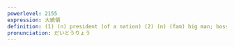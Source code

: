 ```yaml
---
powerlevel: 2155
expression: 大統領
definition: (1) (n) president (of a nation) (2) (n) (fam) big man; boss; buddy; mate (used vocatively; esp. of an actor)
pronunciation: だいとうりょう
---
```

